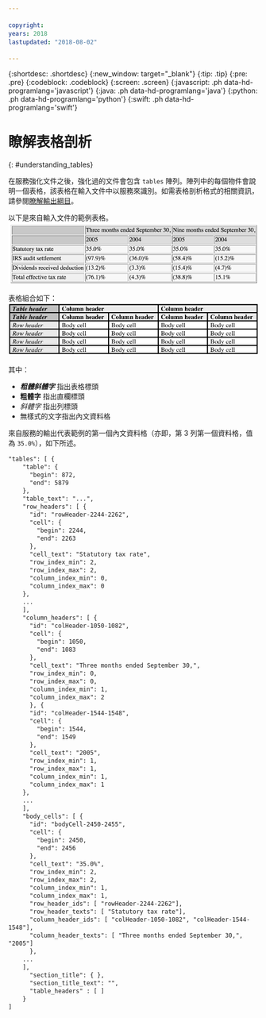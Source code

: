 ```yaml
---

copyright:
years: 2018
lastupdated: "2018-08-02"

---
```


{:shortdesc: .shortdesc}
{:new_window: target="_blank"}
{:tip: .tip}
{:pre: .pre}
{:codeblock: .codeblock}
{:screen: .screen}
{:javascript: .ph data-hd-programlang='javascript'}
{:java: .ph data-hd-programlang='java'}
{:python: .ph data-hd-programlang='python'}
{:swift: .ph data-hd-programlang='swift'}

# 瞭解表格剖析
{: #understanding_tables}

在服務強化文件之後，強化過的文件會包含 `tables` 陣列。陣列中的每個物件會說明一個表格，該表格在輸入文件中以服務來識別。如需表格剖析格式的相關資訊，請參閱[瞭解輸出綱目](/docs/services/compare-and-comply/schema.html#output_schema)。

以下是來自輸入文件的範例表格。
 ![範例表格](images/example-table.png)

表格組合如下：
 ![表格組合](images/table-comp.png)
 
其中：

<ul>
  <li><strong><em>粗體斜體字</em></strong> 指出表格標頭</li>
  <li><strong>粗體字</strong> 指出直欄標頭</li>
  <li><em>斜體字</em> 指出列標頭</li>
  <li>無樣式的文字指出內文資料格</li>
</ul>
  
來自服務的輸出代表範例的第一個內文資料格（亦即，第 3 列第一個資料格，值為 `35.0%`），如下所述。

```
"tables": [ {
    "table": {
      "begin": 872,
      "end": 5879
    },
    "table_text": "...",
    "row_headers": [ {
      "id": "rowHeader-2244-2262",
      "cell": {
        "begin": 2244,
        "end": 2263
      },
      "cell_text": "Statutory tax rate",
      "row_index_min": 2,
      "row_index_max": 2,
      "column_index_min": 0,
      "column_index_max": 0
    },
    ... 
    ],
    "column_headers": [ {
      "id": "colHeader-1050-1082",
      "cell": {
        "begin": 1050,
        "end": 1083
      },
      "cell_text": "Three months ended September 30,",
      "row_index_min": 0,
      "row_index_max": 0,
      "column_index_min": 1,
      "column_index_max": 2
      }, {
      "id": "colHeader-1544-1548",
      "cell": {
        "begin": 1544,
        "end": 1549
      },
      "cell_text": "2005",
      "row_index_min": 1,
      "row_index_max": 1,
      "column_index_min": 1,
      "column_index_max": 1
    },
    ...
    ],
    "body_cells": [ {
      "id": "bodyCell-2450-2455",
      "cell": {
        "begin": 2450,
        "end": 2456
      },
      "cell_text": "35.0%",
      "row_index_min": 2,
      "row_index_max": 2,
      "column_index_min": 1,
      "column_index_max": 1,
      "row_header_ids": [ "rowHeader-2244-2262"],
      "row_header_texts": [ "Statutory tax rate"],
      "column_header_ids": [ "colHeader-1050-1082", "colHeader-1544-1548"],
      "column_header_texts": [ "Three months ended September 30,", "2005"]
      },
    ...
    ],
      "section_title": { },
      "section_title_text": "",
      "table_headers" : [ ]
    } 
]
```
    

